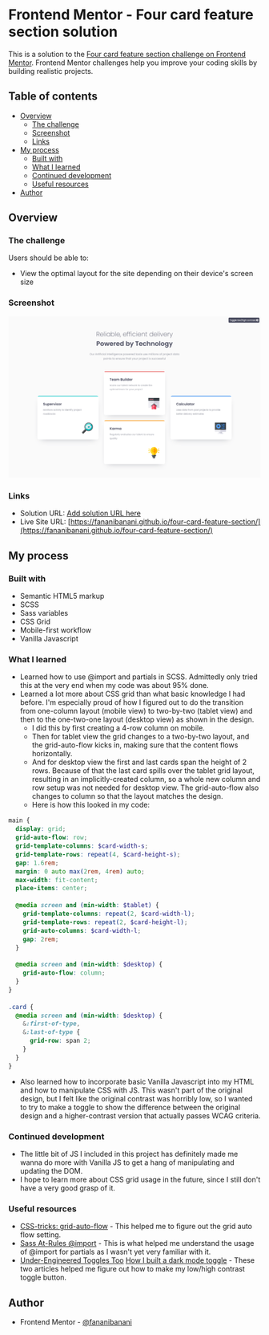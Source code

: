 # Frontend Mentor - Four card feature section solution

This is a solution to the [Four card feature section challenge on Frontend Mentor](https://www.frontendmentor.io/challenges/four-card-feature-section-weK1eFYK). Frontend Mentor challenges help you improve your coding skills by building realistic projects.

## Table of contents

- [Overview](#overview)
  - [The challenge](#the-challenge)
  - [Screenshot](#screenshot)
  - [Links](#links)
- [My process](#my-process)
  - [Built with](#built-with)
  - [What I learned](#what-i-learned)
  - [Continued development](#continued-development)
  - [Useful resources](#useful-resources)
- [Author](#author)

## Overview

### The challenge

Users should be able to:

- View the optimal layout for the site depending on their device's screen size

### Screenshot

![](./images/screenshot.png)

### Links

- Solution URL: [Add solution URL here](https://your-solution-url.com)
- Live Site URL: [https://fananibanani.github.io/four-card-feature-section/](https://fananibanani.github.io/four-card-feature-section/)

## My process

### Built with

- Semantic HTML5 markup
- SCSS
- Sass variables
- CSS Grid
- Mobile-first workflow
- Vanilla Javascript

### What I learned

- Learned how to use @import and partials in SCSS. Admittedly only tried this at the very end when my code was about 95% done.
- Learned a lot more about CSS grid than what basic knowledge I had before. I'm especially proud of how I figured out to do the transition from one-column layout (mobile view) to two-by-two (tablet view) and then to the one-two-one layout (desktop view) as shown in the design.
  - I did this by first creating a 4-row column on mobile.
  - Then for tablet view the grid changes to a two-by-two layout, and the grid-auto-flow kicks in, making sure that the content flows horizontally.
  - And for desktop view the first and last cards span the height of 2 rows. Because of that the last card spills over the tablet grid layout, resulting in an implicitly-created column, so a whole new column and row setup was not needed for desktop view. The grid-auto-flow also changes to column so that the layout matches the design.
  - Here is how this looked in my code:

```scss
main {
  display: grid;
  grid-auto-flow: row;
  grid-template-columns: $card-width-s;
  grid-template-rows: repeat(4, $card-height-s);
  gap: 1.6rem;
  margin: 0 auto max(2rem, 4rem) auto;
  max-width: fit-content;
  place-items: center;

  @media screen and (min-width: $tablet) {
    grid-template-columns: repeat(2, $card-width-l);
    grid-template-rows: repeat(2, $card-height-l);
    grid-auto-columns: $card-width-l;
    gap: 2rem;
  }

  @media screen and (min-width: $desktop) {
    grid-auto-flow: column;
  }
}

.card {
  @media screen and (min-width: $desktop) {
    &:first-of-type,
    &:last-of-type {
      grid-row: span 2;
    }
  }
}
```

- Also learned how to incorporate basic Vanilla Javascript into my HTML and how to manipulate CSS with JS. This wasn't part of the original design, but I felt like the original contrast was horribly low, so I wanted to try to make a toggle to show the difference between the original design and a higher-contrast version that actually passes WCAG criteria.

### Continued development

- The little bit of JS I included in this project has definitely made me wanna do more with Vanilla JS to get a hang of manipulating and updating the DOM.
- I hope to learn more about CSS grid usage in the future, since I still don't have a very good grasp of it.

### Useful resources

- [CSS-tricks: grid-auto-flow](https://css-tricks.com/almanac/properties/g/grid-auto-flow/) - This helped me to figure out the grid auto flow setting.
- [Sass At-Rules @import](https://sass-lang.com/documentation/at-rules/import) - This is what helped me understand the usage of @import for partials as I wasn't yet very familiar with it.
- [Under-Engineered Toggles Too](https://adrianroselli.com/2019/08/under-engineered-toggles-too.html)
  [How I built a dark mode toggle](https://hidde.blog/dark-light/) - These two articles helped me figure out how to make my low/high contrast toggle button.

## Author

- Frontend Mentor - [@fananibanani](https://www.frontendmentor.io/profile/fananibanani)
